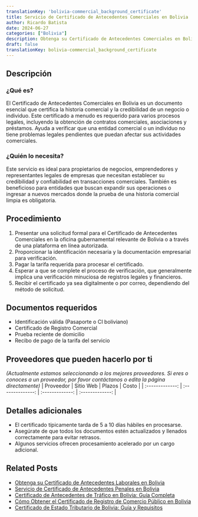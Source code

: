 ```yaml
---
translationKey: 'bolivia-commercial_background_certificate'
title: Servicio de Certificado de Antecedentes Comerciales en Bolivia
author: Ricardo Batista
date: 2024-06-27
categories: ["Bolivia"]
description: Obtenga su Certificado de Antecedentes Comerciales en Bolivia con nuestro servicio simplificado. Asegura el cumplimiento y la confianza para su negocio.
draft: false
translationKey: bolivia-commercial_background_certificate
---
```


## Descripción
### ¿Qué es?
El Certificado de Antecedentes Comerciales en Bolivia es un documento esencial que certifica la historia comercial y la credibilidad de un negocio o individuo. Este certificado a menudo es requerido para varios procesos legales, incluyendo la obtención de contratos comerciales, asociaciones y préstamos. Ayuda a verificar que una entidad comercial o un individuo no tiene problemas legales pendientes que puedan afectar sus actividades comerciales.

### ¿Quién lo necesita?
Este servicio es ideal para propietarios de negocios, emprendedores y representantes legales de empresas que necesitan establecer su credibilidad y confiabilidad en transacciones comerciales. También es beneficioso para entidades que buscan expandir sus operaciones o ingresar a nuevos mercados donde la prueba de una historia comercial limpia es obligatoria.

## Procedimiento

1. Presentar una solicitud formal para el Certificado de Antecedentes Comerciales en la oficina gubernamental relevante de Bolivia o a través de una plataforma en línea autorizada.
2. Proporcionar la identificación necesaria y la documentación empresarial para verificación.
3. Pagar la tarifa requerida para procesar el certificado.
4. Esperar a que se complete el proceso de verificación, que generalmente implica una verificación minuciosa de registros legales y financieros.
5. Recibir el certificado ya sea digitalmente o por correo, dependiendo del método de solicitud.

## Documentos requeridos

- Identificación válida (Pasaporte o CI boliviano)
- Certificado de Registro Comercial
- Prueba reciente de domicilio
- Recibo de pago de la tarifa del servicio

## Proveedores que pueden hacerlo por ti
_(Actualmente estamos seleccionando a los mejores proveedores. Si eres o conoces a un proveedor, por favor contáctanos o edita la página directamente)_
| Proveedor       |      Sitio Web   |       Plazos     |       Costo     |
| :-------------: | :--------------: |  :-------------: | :-------------: |

## Detalles adicionales

- El certificado típicamente tarda de 5 a 10 días hábiles en procesarse.
- Asegúrate de que todos los documentos estén actualizados y llenados correctamente para evitar retrasos.
- Algunos servicios ofrecen procesamiento acelerado por un cargo adicional.


## Related Posts

- [Obtenga su Certificado de Antecedentes Laborales en Bolivia](https://tramitit.com/es/guides/bolivia/certificado_de_antecedentes_laborales/)
- [Servicio de Certificado de Antecedentes Penales en Bolivia](https://tramitit.com/es/guides/bolivia/certificado_de_antecedentes_penales/)
- [Certificado de Antecedentes de Tráfico en Bolivia: Guía Completa](https://tramitit.com/es/guides/bolivia/certificado_de_antecedentes_de_tránsito/)
- [Cómo Obtener el Certificado de Registro de Comercio Público en Bolivia](https://tramitit.com/es/guides/bolivia/certificado_de_inscripción_en_el_registro_público_de_comercio/)
- [Certificado de Estado Tributario de Bolivia: Guía y Requisitos](https://tramitit.com/es/guides/bolivia/certificado_de_situación_tributaria/)